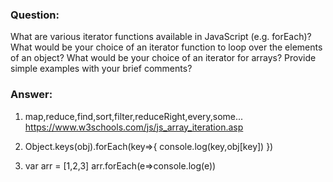### Question:

What are various iterator functions available in JavaScript (e.g. forEach)? What would be your choice of an iterator function to loop over the elements of an object? What would be your choice of an iterator for arrays? Provide simple examples with your brief comments?

### Answer:

1.  map,reduce,find,sort,filter,reduceRight,every,some...
    https://www.w3schools.com/js/js_array_iteration.asp

2.  <!-- Object.keys(obj) generates a array of obj keys, then use forEach method to loop through the keys to access each property values of the obj-->

    Object.keys(obj).forEach(key=>{
    console.log(key,obj[key])
    })

3.  var arr = [1,2,3]
    arr.forEach(e=>console.log(e))
